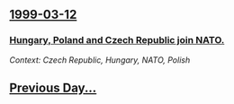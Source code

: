 ## [1999-03-12](/news/1999/03/12/index.md)

### [ Hungary, Poland and Czech Republic join NATO.](/news/1999/03/12/hungary-poland-and-czech-republic-join-nato.md)
_Context: Czech Republic, Hungary, NATO, Polish_

## [Previous Day...](/news/1999/03/11/index.md)

